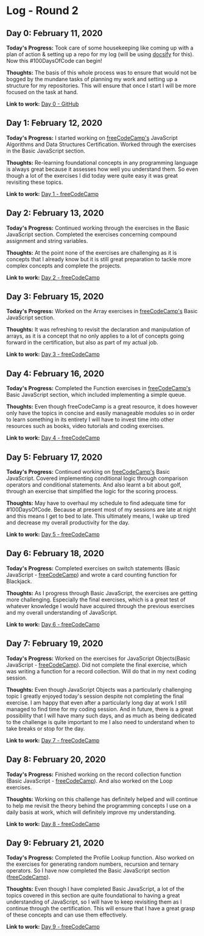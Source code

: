 # Log - Round 2

## Day 0: February 11, 2020

**Today's Progress:** Took care of some housekeeping like coming up with a plan of action & setting up a repo for my log (will be using [docsify](https://docsify.js.org) for this). Now this #100DaysOfCode can begin!

**Thoughts:** The basis of this whole process was to ensure that would not be bogged by the mundane tasks of planning my work and setting up a structure for my repositories. This will ensure that once I start I will be more focused on the task at hand.

**Link to work:** [Day 0 - GitHub](https://github.com/solomonkamanga/100-days-of-code)

## Day 1: February 12, 2020

**Today's Progress:** I started working on [freeCodeCamp's](https://www.freecodecamp.org) JavaScript Algorithms and Data Structures Certification. Worked through the exercises in the Basic JavaScript section.

**Thoughts:** Re-learning foundational concepts in any programming language is always great because it assesses how well you understand them. So even though a lot of the exercises I did today were quite easy it was great revisiting these topics.

**Link to work:** [Day 1 - freeCodeCamp](https://twitter.com/Changamire_Musa/status/1227749691636535297)

## Day 2: February 13, 2020

**Today's Progress:** Continued working through the exercises in the Basic JavaScript section. Completed the exercises concerning compound assignment and string variables.

**Thoughts:** At the point none of the exercises are challenging as it is concepts that I already know but it is still great preparation to tackle more complex concepts and complete the projects.

**Link to work:** [Day 2 - freeCodeCamp](https://twitter.com/Changamire_Musa/status/1228075161355718667)

## Day 3: February 15, 2020

**Today's Progress:** Worked on the Array exercises in [freeCodeCamp's](https://www.freecodecamp.org) Basic JavaScript section.

**Thoughts:** It was refreshing to revisit the declaration and manipulation of arrays, as it is a concept that no only applies to a lot of concepts going forward in the certification, but also as part of my actual job.

**Link to work:** [Day 3 - freeCodeCamp](https://twitter.com/Changamire_Musa/status/1228710647602479110)


## Day 4: February 16, 2020

**Today's Progress:** Completed the Function exercises in [freeCodeCamp's](https://www.freecodecamp.org) Basic JavaScript section, which included implementing a simple queue.

**Thoughts:** Even though freeCodeCamp is a great resource, it does however only have the topics in concise and easily manageable modules so in order to learn something in its entirety I will have to invest time into other resources such as books, video tutorials and coding exercises.

**Link to work:** [Day 4 - freeCodeCamp](https://twitter.com/Changamire_Musa/status/1229117170585612295)

## Day 5: February 17, 2020

**Today's Progress:** Continued working on [freeCodeCamp's](https://www.freecodecamp.org) Basic JavaScript. Covered implementing conditional logic through comparison operators and conditional statements. And also learnt a bit about golf, through an exercise that simplified the logic for the scoring process.

**Thoughts:** May have to overhaul my schedule to find adequate time for #100DaysOfCode. Because at present most of my sessions are late at night and this means I get to bed to late. This ultimately means, I wake up tired and decrease my overall productivity for the day.

**Link to work:** [Day 5 - freeCodeCamp](https://twitter.com/Changamire_Musa/status/1229536859061202944)

## Day 6: February 18, 2020

**Today's Progress:** Completed exercises on switch statements (Basic JavaScript - [freeCodeCamp](https://www.freecodecamp.org)) and wrote a card counting function for Blackjack. 

**Thoughts:** As I progress through Basic JavaScript, the exercises are getting more challenging. Especially the final exercises, which is a great test of whatever knowledge I would have acquired through the previous exercises and my overall understanding of JavaScript.

**Link to work:** [Day 6 - freeCodeCamp](https://twitter.com/Changamire_Musa/status/1229899633629028352)

## Day 7: February 19, 2020

**Today's Progress:** Worked on the exercises for JavaScript Objects(Basic JavaScript - [freeCodeCamp](https://www.freecodecamp.org)). Did not complete the final exercise, which was writing a function for a record collection.  Will do that in my next coding session.

**Thoughts:** Even though JavaScript Objects was a particularly challenging topic I greatly enjoyed today's session despite not completing the final exercise. I am happy that even after a particularly long day at work I still managed to find time for my coding session. And in future, there is a great possibility that I will have many such days, and as much as being dedicated to the challenge is quite important to me I also need to understand when to take breaks or stop for the day.

**Link to work:** [Day 7 - freeCodeCamp](https://twitter.com/Changamire_Musa/status/1230264655207071744)

## Day 8: February 20, 2020

**Today's Progress:** Finished working on the record collection function (Basic JavaScript - [freeCodeCamp](https://www.freecodecamp.org)). And also worked on the Loop exercises.

**Thoughts:** Working on this challenge has definitely helped and will continue to help me revisit the theory behind the programming concepts I use on a daily basis at work, which will definitely improve my understanding.

**Link to work:** [Day 8 - freeCodeCamp](https://twitter.com/Changamire_Musa/status/1230605543968038913)

## Day 9: February 21, 2020

**Today's Progress:** Completed the Profile Lookup function. Also worked on the exercises for generating random numbers, recursion and ternary operators. So I have now completed the Basic JavaScript section ([freeCodeCamp](https://www.freecodecamp.org)).

**Thoughts:** Even though I have completed Basic JavaScript, a lot of the topics covered in this section are quite foundational to having a great understanding of JavaScript, so I will have to keep revisiting them as I continue through the certification. This will ensure that I have a great grasp of these concepts and can use them effectively.

**Link to work:** [Day 9 - freeCodeCamp](https://twitter.com/Changamire_Musa/status/1230964000567054338)